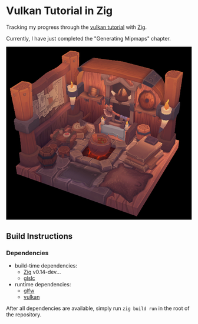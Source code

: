 # Vulkan Tutorial in Zig

Tracking my progress through the [vulkan tutorial](https://docs.vulkan.org/tutorial/latest/) with [Zig](https://ziglang.org/).

Currently, I have just completed the "Generating Mipmaps" chapter.

![application screenshot](screenshot.png)

## Build Instructions

### Dependencies
- build-time dependencies:
  - [Zig](https://ziglang.org/download/) v0.14-dev...
  - [glslc](https://github.com/google/shaderc)
- runtime dependencies:
  - [glfw](https://www.glfw.org/)
  - [vulkan](https://vulkan.org/)

After all dependencies are available, simply run `zig build run` in the root of the repository.

